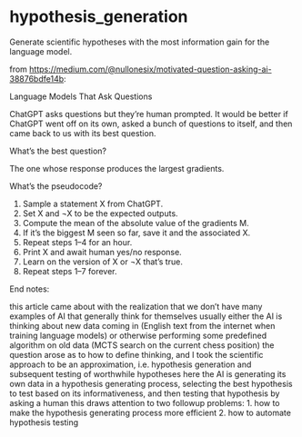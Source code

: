 # hypothesis_generation
Generate scientific hypotheses with the most information gain for the language model.

from https://medium.com/@nullonesix/motivated-question-asking-ai-38876bdfe14b:

Language Models That Ask Questions

ChatGPT asks questions but they’re human prompted. It would be better if ChatGPT went off on its own, asked a bunch of questions to itself, and then came back to us with its best question.

What’s the best question?

The one whose response produces the largest gradients.

What’s the pseudocode?

1. Sample a statement X from ChatGPT.
2. Set X and ¬X to be the expected outputs.
3. Compute the mean of the absolute value of the gradients M.
4. If it’s the biggest M seen so far, save it and the associated X.
5. Repeat steps 1–4 for an hour.
6. Print X and await human yes/no response.
7. Learn on the version of X or ¬X that’s true.
8. Repeat steps 1–7 forever.

End notes:

this article came about with the realization that we don’t have many examples of AI that generally think for themselves
usually either the AI is thinking about new data coming in (English text from the internet when training language models) or otherwise performing some predefined algorithm on old data (MCTS search on the current chess position)
the question arose as to how to define thinking, and I took the scientific approach to be an approximation, i.e. hypothesis generation and subsequent testing of worthwhile hypotheses
here the AI is generating its own data in a hypothesis generating process, selecting the best hypothesis to test based on its informativeness, and then testing that hypothesis by asking a human
    this draws attention to two followup problems:
    1. how to make the hypothesis generating process more efficient
    2. how to automate hypothesis testing
